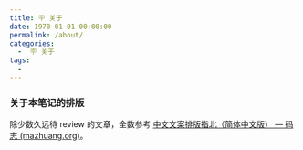 ```yaml
---
title: 🪧 关于
date: 1970-01-01 00:00:00
permalink: /about/
categories:
  -  🪧 关于
tags:
  - 
---
```



### **关于本笔记的排版**

除少数久远待 review 的文章，全数参考 [中文文案排版指北（简体中文版） — 码志 (mazhuang.org)](https://mazhuang.org/wiki/chinese-copywriting-guidelines/)。

